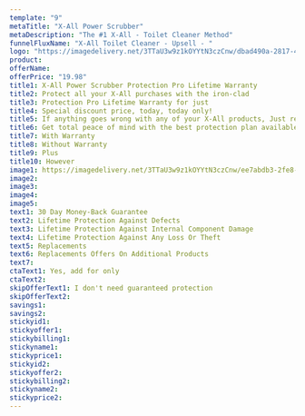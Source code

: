 ```yaml
---
template: "9"
metaTitle: "X-All Power Scrubber"
metaDescription: "The #1 X-All - Toilet Cleaner Method"
funnelFluxName: "X-All Toilet Cleaner - Upsell - "
logo: "https://imagedelivery.net/3TTaU3w9z1kOYYtN3czCnw/dbad490a-2817-4b4d-8606-080cd29f5a00/public"
product: 
offerName: 
offerPrice: "19.98"
title1: X-All Power Scrubber Protection Pro Lifetime Warranty
title2: Protect all your X-All purchases with the iron-clad
title3: Protection Pro Lifetime Warranty for just
title4: Special discount price, today, today only!
title5: If anything goes wrong with any of your X-All products, Just return it to us for an instant replacement, 100% hassle-free, no questions asked.
title6: Get total peace of mind with the best protection plan available!
title7: With Warranty
title8: Without Warranty
title9: Plus
title10: However
image1: https://imagedelivery.net/3TTaU3w9z1kOYYtN3czCnw/ee7abdb3-2fe8-48b0-174d-4d775968ef00/public
image2: 
image3: 
image4:
image5:
text1: 30 Day Money-Back Guarantee
text2: Lifetime Protection Against Defects
text3: Lifetime Protection Against Internal Component Damage
text4: Lifetime Protection Against Any Loss Or Theft
text5: Replacements
text6: Replacements Offers On Additional Products
text7: 
ctaText1: Yes, add for only
ctaText2: 
skipOfferText1: I don't need guaranteed protection
skipOfferText2: 
savings1: 
savings2: 
stickyid1: 
stickyoffer1: 
stickybilling1: 
stickyname1: 
stickyprice1: 
stickyid2: 
stickyoffer2: 
stickybilling2: 
stickyname2: 
stickyprice2: 
---
```

